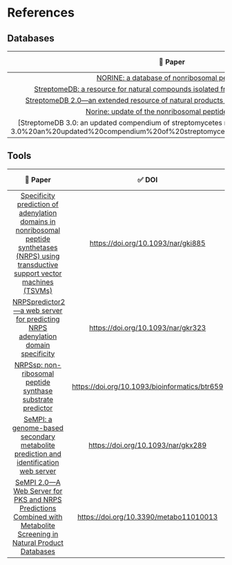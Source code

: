 # References

## Databases

|                           📃 Paper                            |                ✅ DOI                | 📅 Year |
| :----------------------------------------------------------: | :---------------------------------: | :----: |
| <a name="norine1">[NORINE: a database of nonribosomal peptides](NORINE%20a%20database%20of%20nonribosomal%20peptides.pdf)</a> | https://doi.org/10.1093/nar/gkm792  |  2007  |
| <a name="streptomedb1"> [StreptomeDB: a resource for natural compounds isolated from Streptomyces species](StreptomeDB%20a%20resource%20for%20natural%20compounds%20isolated%20from%20Streptomyces%20species.pdf)  </a> | https://doi.org/10.1093/nar/gks1253 |  2013  |
| <a name="streptomedb2"> [StreptomeDB 2.0—an extended resource of natural products produced by streptomycetes](StreptomeDB%202.0—an%20extended%20resource%20of%20natural%20products%20produced%20by%20streptomycetes.pdf) </a> | https://doi.org/10.1093/nar/gkv1319 |  2016  |
| <a name="norine2">[Norine: update of the nonribosomal peptide resource](Norine%20update%20of%20the%20nonribosomal%20peptide%20resource.pdf) </a> | https://doi.org/10.1093/nar/gkz1000 |  2019  |
| <a name="streptomedb3"> [StreptomeDB 3.0: an updated compendium of streptomycetes natural products](StreptomeDB 3.0%20an%20updated%20compendium%20of%20streptomycetes%20natural%20products.pdf) </a> | https://doi.org/10.1093/nar/gkaa868 |  2021  |



## Tools

|                           📃 Paper                            |                     ✅ DOI                     | 📅 Year |
| :----------------------------------------------------------: | :-------------------------------------------: | :----: |
| <a name="nrpspredictor1"> [Specificity prediction of adenylation domains in nonribosomal peptide synthetases (NRPS) using transductive support vector machines (TSVMs)](Specificity%20prediction%20of%20adenylation%20domains%20in%20nonribosomal%20peptide%20synthetases%20(NRPS)%20using%20transductive%20support%20vector%20machines%20(TSVMs).pdf) </a> |      https://doi.org/10.1093/nar/gki885       |  2005  |
| <a name="nrpspredictor2"> [NRPSpredictor2—a web server for predicting NRPS adenylation domain specificity](NRPSpredictor2—a%20web%20server%20for%20predicting%20NRPS%20adenylation%20domain%20specificity.pdf) </a> |      https://doi.org/10.1093/nar/gkr323       |  2011  |
| <a name="nrpssp"> [NRPSsp: non-ribosomal peptide synthase substrate predictor](NRPSsp%20non-ribosomal%20peptide%20synthase%20substrate%20predictor.pdf) </a> | https://doi.org/10.1093/bioinformatics/btr659 |  2012  |
| <a name="sempi1"> [SeMPI: a genome-based secondary metabolite prediction and identification web server](SeMPI%20a%20genome-based%20secondary%20metabolite%20prediction%20and%20identification%20web%20server.pdf) </a> |      https://doi.org/10.1093/nar/gkx289       |  2017  |
| <a name="sempi2"> [SeMPI 2.0—A Web Server for PKS and NRPS Predictions Combined with Metabolite Screening in Natural Product Databases](SeMPI%202.0—A%20Web%20Server%20for%20PKS%20and%20NRPS%20Predictions%20Combined%20with%20Metabolite%20Screening%20in%20Natural%20Product%20Databases.pdf) </a> |    https://doi.org/10.3390/metabo11010013     |  2020  |

